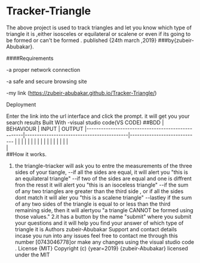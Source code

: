 # Tracker-Triangle
The above project is used to track triangles and let you know which type of triangle it is ,either isosceles or equilateral or scalene or even if its going to be formed or can't be formed . published {24th march ,2019}
###by{zubeir-Abubakar}.

####Requirements

-a proper network connection

-a safe and secure browsing site

-my link (https://zubeir-abubakar.github.io/Tracker-Triangle/)

Deployment

Enter the link into the url interface and click the prompt. it will get you your search results
Built With
-visual studio code(VS CODE)
##BDD
| BEHAVIOUR                                         |      INPUT                                | OUTPUT
|---------------------------------------------------|-------------------------------------------|-----------------------------
|                                                   |                                           |
|                                                   |                                           |
|                                                   |                                           |
|                                                   |                                           |
|                                                   |                                           |
|
|               
|               
##How it works.
1.	the triangle-triacker will ask you to entre the measurements of the three sides of your tiangle, --if all the sides are equal, it will alert you "this is an equilateral triangle" --if two of the sides are equal and one is diffrent fron the resst it will alert you "this is an isoceless triangle" --if the sum of any two triangles are greater than the third side , or if all the sides dont match it will aler you "this is a scalene triangle" --lastley if the sum of any two sides of the triangle is equal to or less than the third remaining side, then it will alertyou "a triangle CANNOT be formed using those values." 2.it has a button by the name "submit" where you submit your questions and it will help you find your answer of which type of triangle it is
Authors
zubeir-Abubakar
Support and contact details
incase you run into any issues feel free to contact me through this number [0743046778]or make any changes using the visual studio code .
License
{MIT}
Copyright (c) {year=2019} {zubeir-Abubakar}
licensed under the MIT
